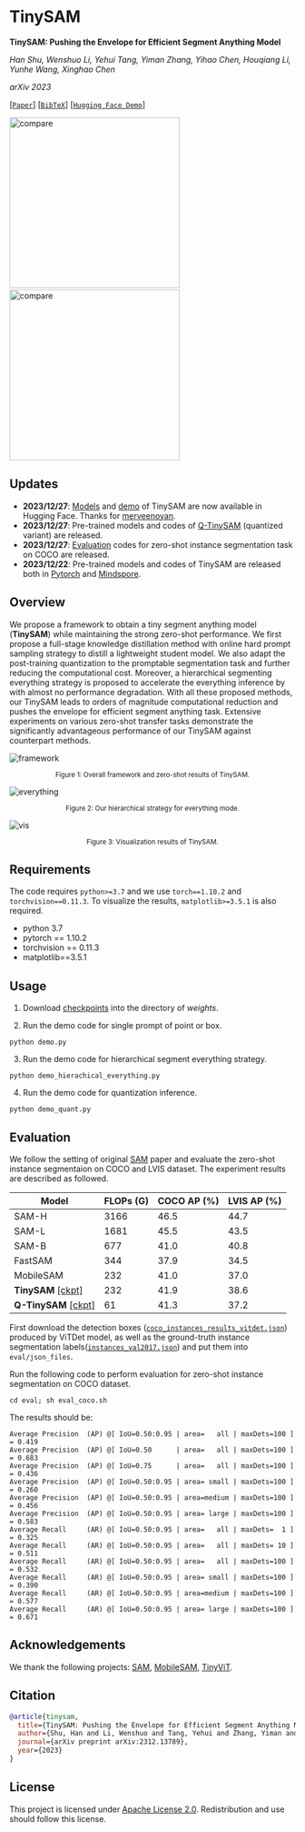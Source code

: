 # TinySAM
**TinySAM: Pushing the Envelope for Efficient Segment Anything Model**

*Han Shu, Wenshuo Li, Yehui Tang, Yiman Zhang, Yihao Chen, Houqiang Li, Yunhe Wang, Xinghao Chen*

*arXiv 2023*

[[`Paper`](https://arxiv.org/abs/2312.13789)] [[`BibTeX`](#citation)]  [[`Hugging Face Demo`](https://huggingface.co/spaces/merve/tinysam)]

<p align="left">
<img width="300" alt="compare" src="./fig/tinysam_point.gif">&nbsp;&nbsp;&nbsp;&nbsp;&nbsp;&nbsp;&nbsp;&nbsp;<img width="300" alt="compare" src="./fig/tinysam_box.gif">
</p>

## Updates

* **2023/12/27**: [Models](https://huggingface.co/merve/tinysam) and [demo](https://huggingface.co/spaces/merve/tinysam) of TinySAM are now available in Hugging Face. Thanks for [merveenoyan](https://github.com/merveenoyan).
* **2023/12/27**: Pre-trained models and codes of [Q-TinySAM](#usage) (quantized variant) are released.
* **2023/12/27**: [Evaluation](#evaluation) codes for zero-shot instance segmentation task on COCO are released.
* **2023/12/22**: Pre-trained models and codes of TinySAM are released both in [Pytorch](https://github.com/xinghaochen/TinySAM) and [Mindspore](https://gitee.com/mindspore/models/tree/master/research/cv/TinySAM).

## Overview

We propose a framework to obtain a tiny segment anything model (**TinySAM**) while maintaining the strong zero-shot performance. We first propose a full-stage knowledge distillation method with online hard prompt sampling strategy to distill a lightweight student model. We also adapt the post-training quantization to the promptable segmentation task and further reducing the computational cost. Moreover, a hierarchical segmenting everything strategy is proposed to accelerate the everything inference by with almost no performance degradation. With all these proposed methods, our TinySAM leads to orders of magnitude computational reduction and pushes the envelope for efficient segment anything task. Extensive experiments on various zero-shot transfer tasks demonstrate the significantly advantageous performance of our TinySAM against counterpart methods.

![framework](./fig/framework.png)
<div align=center>
<sup>Figure 1: Overall framework and zero-shot results of TinySAM.</sup>
</div>

![everything](./fig/everything.png)
<div align=center>
<sup>Figure 2: Our hierarchical strategy for everything mode.</sup>
</div>

![vis](./fig/vis.png)
<div align=center>
<sup>Figure 3: Visualization results of TinySAM.</sup>
</div>

## Requirements
The code requires `python>=3.7` and we use `torch==1.10.2` and `torchvision==0.11.3`. To visualize the results, `matplotlib>=3.5.1` is also required.  
- python 3.7
- pytorch == 1.10.2
- torchvision == 0.11.3
- matplotlib==3.5.1

## Usage

1. Download [checkpoints](#evaluation) into the directory of *weights*.

2. Run the demo code for single prompt of point or box.

```
python demo.py
```
3. Run the demo code for hierarchical segment everything strategy.
```
python demo_hierachical_everything.py
```

4. Run the demo code for quantization inference.
```
python demo_quant.py
```

## Evaluation
We follow the setting of original [SAM](https://arxiv.org/abs/2304.02643) paper and evaluate the zero-shot instance segmentaion on COCO and LVIS dataset. The experiment results are described as followed.

| Model               | FLOPs (G) |COCO AP (%) | LVIS AP (%)| 
| ------------------- | -------- | ------- |------- |
| SAM-H                 |3166| 46.5     | 44.7       | 
| SAM-L                 |1681| 45.5     | 43.5       | 
| SAM-B                 |677| 41.0     | 40.8       | 
| FastSAM                 |344| 37.9     | 34.5       | 
| MobileSAM            | 232|41.0     | 37.0       | 
| **TinySAM**  [\[ckpt\]](https://github.com/xinghaochen/TinySAM/releases/download/1.0/tinysam.pth)       | 232|41.9     | 38.6       | 
| **Q-TinySAM**  [\[ckpt\]](https://github.com/xinghaochen/TinySAM/releases/download/2.0/tinysam_w8a8.pth)            | 61|41.3     | 37.2      | 

First download the detection boxes ([`coco_instances_results_vitdet.json`](https://github.com/xinghaochen/TinySAM/releases/download/2.0/coco_instances_results_vitdet.json)) produced by ViTDet model, as well as the ground-truth instance segmentation labels([`instances_val2017.json`](https://github.com/xinghaochen/TinySAM/releases/download/2.0/instances_val2017.json)) and put them into `eval/json_files`.

Run the following code to perform evaluation for zero-shot instance segmentation on COCO dataset.
```
cd eval; sh eval_coco.sh
```
The results should be:
```
Average Precision  (AP) @[ IoU=0.50:0.95 | area=   all | maxDets=100 ] = 0.419
Average Precision  (AP) @[ IoU=0.50      | area=   all | maxDets=100 ] = 0.683
Average Precision  (AP) @[ IoU=0.75      | area=   all | maxDets=100 ] = 0.436
Average Precision  (AP) @[ IoU=0.50:0.95 | area= small | maxDets=100 ] = 0.260
Average Precision  (AP) @[ IoU=0.50:0.95 | area=medium | maxDets=100 ] = 0.456
Average Precision  (AP) @[ IoU=0.50:0.95 | area= large | maxDets=100 ] = 0.583
Average Recall     (AR) @[ IoU=0.50:0.95 | area=   all | maxDets=  1 ] = 0.325
Average Recall     (AR) @[ IoU=0.50:0.95 | area=   all | maxDets= 10 ] = 0.511
Average Recall     (AR) @[ IoU=0.50:0.95 | area=   all | maxDets=100 ] = 0.532
Average Recall     (AR) @[ IoU=0.50:0.95 | area= small | maxDets=100 ] = 0.390
Average Recall     (AR) @[ IoU=0.50:0.95 | area=medium | maxDets=100 ] = 0.577
Average Recall     (AR) @[ IoU=0.50:0.95 | area= large | maxDets=100 ] = 0.671
```

## Acknowledgements
We thank the following projects: [SAM](https://github.com/facebookresearch/segment-anything), [MobileSAM](https://github.com/ChaoningZhang/MobileSAM), [TinyViT](https://github.com/microsoft/Cream).

## Citation
```bibtex
@article{tinysam,
  title={TinySAM: Pushing the Envelope for Efficient Segment Anything Model},
  author={Shu, Han and Li, Wenshuo and Tang, Yehui and Zhang, Yiman and Chen, Yihao and Li, Houqiang and Wang, Yunhe and Chen, Xinghao},
  journal={arXiv preprint arXiv:2312.13789},
  year={2023}
}
```

## License

This project is licensed under <a rel="license" href="License.txt"> Apache License 2.0</a>. Redistribution and use should follow this license.
